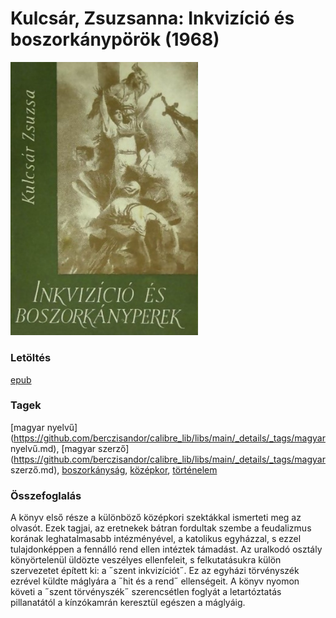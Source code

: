 # <a name="id_982">Kulcsár, Zsuzsanna: Inkvizíció és boszorkánypörök (1968)</a>
<img src="https://github.com/BercziSandor/calibre_lib/raw/main/libs/main/Kulcsar%2C%20Zsuzsanna/Inkvizicio%20es%20boszorkanyporok%20%28982%29/cover.jpg" alt="cover" width="300"/>

### Letöltés
[epub](https://github.com/BercziSandor/calibre_lib/raw/main/libs/main/Kulcsar%2C%20Zsuzsanna/Inkvizicio%20es%20boszorkanyporok%20%28982%29/Inkvizicio%20es%20boszorkanyporok%20-%20Kulcsar%2C%20Zsuzsanna.epub)

### Tagek
[magyar nyelvű](https://github.com/berczisandor/calibre_lib/libs/main/_details/_tags/magyar nyelvű.md), [magyar szerző](https://github.com/berczisandor/calibre_lib/libs/main/_details/_tags/magyar szerző.md), [boszorkányság](https://github.com/berczisandor/calibre_lib/libs/main/_details/_tags/boszorkányság.md), [középkor](https://github.com/berczisandor/calibre_lib/libs/main/_details/_tags/középkor.md), [történelem](https://github.com/berczisandor/calibre_lib/libs/main/_details/_tags/történelem.md)

### Összefoglalás
<p class="description">A könyv első része a különböző középkori szektákkal ismerteti meg az olvasót. Ezek tagjai, az eretnekek bátran fordultak szembe a feudalizmus korának leghatalmasabb intézményével, a katolikus egyházzal, s ezzel tulajdonképpen a fennálló rend ellen intéztek támadást. Az uralkodó osztály könyörtelenül üldözte veszélyes ellenfeleit, s felkutatásukra külön szervezetet épített ki: a ˝szent inkvizíciót˝. Ez az egyházi törvényszék ezrével küldte máglyára a ˝hit és a rend˝ ellenségeit. A könyv nyomon követi a ˝szent törvényszék˝ szerencsétlen foglyát a letartóztatás pillanatától a kínzókamrán keresztül egészen a máglyáig.</p>



